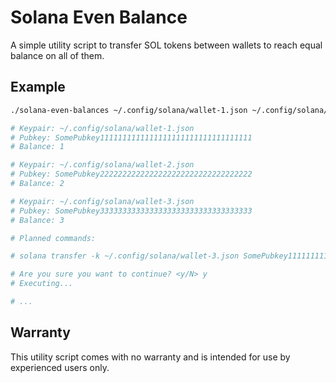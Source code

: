 # Solana Even Balance

A simple utility script to transfer SOL tokens between wallets to reach equal balance on all of them.

## Example

```bash
./solana-even-balances ~/.config/solana/wallet-1.json ~/.config/solana/wallet-2.json ~/.config/solana/wallet-3.json

# Keypair: ~/.config/solana/wallet-1.json
# Pubkey: SomePubkey1111111111111111111111111111111111
# Balance: 1

# Keypair: ~/.config/solana/wallet-2.json
# Pubkey: SomePubkey2222222222222222222222222222222222
# Balance: 2

# Keypair: ~/.config/solana/wallet-3.json
# Pubkey: SomePubkey3333333333333333333333333333333333
# Balance: 3

# Planned commands:

# solana transfer -k ~/.config/solana/wallet-3.json SomePubkey1111111111111111111111111111111111 1

# Are you sure you want to continue? <y/N> y
# Executing...

# ...
```

## Warranty

This utility script comes with no warranty and is intended for use by experienced users only.
